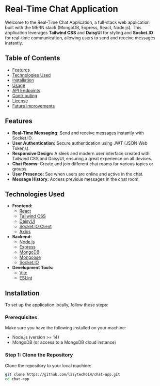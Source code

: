 # Real-Time Chat Application

Welcome to the Real-Time Chat Application, a full-stack web application built with the MERN stack (MongoDB, Express, React, Node.js). This application leverages **Tailwind CSS** and **DaisyUI** for styling and **Socket.IO** for real-time communication, allowing users to send and receive messages instantly.

## Table of Contents

- [Features](#features)
- [Technologies Used](#technologies-used)
- [Installation](#installation)
- [Usage](#usage)
- [API Endpoints](#api-endpoints)
- [Contributing](#contributing)
- [License](#license)
- [Future Improvements](#future-improvements)

## Features

- **Real-Time Messaging:** Send and receive messages instantly with Socket.IO.
- **User Authentication:** Secure authentication using JWT (JSON Web Tokens).
- **Responsive Design:** A sleek and modern user interface created with Tailwind CSS and DaisyUI, ensuring a great experience on all devices.
- **Chat Rooms:** Create and join different chat rooms for various topics or groups.
- **User Presence:** See when users are online and active in the chat.
- **Message History:** Access previous messages in the chat room.

## Technologies Used

- **Frontend:**
  - [React](https://reactjs.org/)
  - [Tailwind CSS](https://tailwindcss.com/)
  - [DaisyUI](https://daisyui.com/)
  - [Socket.IO Client](https://socket.io/)
  - [Axios](https://axios-http.com/)
- **Backend:**
  - [Node.js](https://nodejs.org/)
  - [Express](https://expressjs.com/)
  - [MongoDB](https://www.mongodb.com/)
  - [Mongoose](https://mongoosejs.com/)
  - [Socket.IO](https://socket.io/)
- **Development Tools:**
  - [Vite](https://vitejs.dev/)
  - [ESLint](https://eslint.org/)

## Installation

To set up the application locally, follow these steps:

### Prerequisites

Make sure you have the following installed on your machine:

- Node.js (version >= 14)
- MongoDB (or access to a MongoDB cloud instance)

### Step 1: Clone the Repository

Clone the repository to your local machine:

```bash
git clone https://github.com/lazytech614/chat-app.git
cd chat-app
